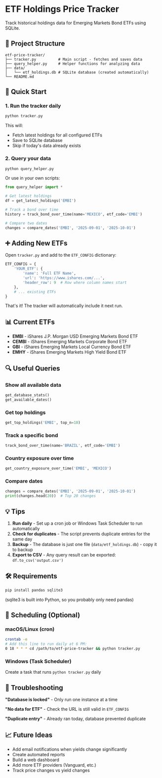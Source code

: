 # ETF Holdings Price Tracker

Track historical holdings data for Emerging Markets Bond ETFs using SQLite.

## 📁 Project Structure

```
etf-price-tracker/
├── tracker.py          # Main script - fetches and saves data
├── query_helper.py     # Helper functions for analyzing data
├── data/
│   └── etf_holdings.db # SQLite database (created automatically)
└── README.md
```

## 🚀 Quick Start

### 1. Run the tracker daily

```bash
python tracker.py
```

This will:
- Fetch latest holdings for all configured ETFs
- Save to SQLite database
- Skip if today's data already exists

### 2. Query your data

```bash
python query_helper.py
```

Or use in your own scripts:

```python
from query_helper import *

# Get latest holdings
df = get_latest_holdings('EMBI')

# Track a bond over time
history = track_bond_over_time(name='MEXICO', etf_code='EMBI')

# Compare two dates
changes = compare_dates('EMBI', '2025-09-01', '2025-10-01')
```

## ➕ Adding New ETFs

Open `tracker.py` and add to the `ETF_CONFIG` dictionary:

```python
ETF_CONFIG = {
    'YOUR_ETF': {
        'name': 'Full ETF Name',
        'url': 'https://www.ishares.com/...',
        'header_row': 9  # Row where column names start
    },
    # ... existing ETFs
}
```

That's it! The tracker will automatically include it next run.

## 📊 Current ETFs

- **EMBI** - iShares J.P. Morgan USD Emerging Markets Bond ETF
- **CEMBI** - iShares Emerging Markets Corporate Bond ETF
- **GBI** - iShares Emerging Markets Local Currency Bond ETF
- **EMHY** - iShares Emerging Markets High Yield Bond ETF

## 🔍 Useful Queries

### Show all available data
```python
get_database_stats()
get_available_dates()
```

### Get top holdings
```python
get_top_holdings('EMBI', top_n=10)
```

### Track a specific bond
```python
track_bond_over_time(name='BRAZIL', etf_code='EMBI')
```

### Country exposure over time
```python
get_country_exposure_over_time('EMBI', 'MEXICO')
```

### Compare dates
```python
changes = compare_dates('EMBI', '2025-09-01', '2025-10-01')
print(changes.head(20))  # Top 20 changes
```

## 💡 Tips

1. **Run daily** - Set up a cron job or Windows Task Scheduler to run automatically
2. **Check for duplicates** - The script prevents duplicate entries for the same day
3. **Backup** - The database is just one file (`data/etf_holdings.db`) - copy it to backup
4. **Export to CSV** - Any query result can be exported: `df.to_csv('output.csv')`

## 🛠️ Requirements

```bash
pip install pandas sqlite3
```

(sqlite3 is built into Python, so you probably only need pandas)

## 📅 Scheduling (Optional)

### macOS/Linux (cron)
```bash
crontab -e
# Add this line to run daily at 6 PM:
0 18 * * * cd /path/to/etf-price-tracker && python tracker.py
```

### Windows (Task Scheduler)
Create a task that runs `python tracker.py` daily

## 🐛 Troubleshooting

**"Database is locked"** - Only run one instance at a time

**"No data for ETF"** - Check the URL is still valid in `ETF_CONFIG`

**"Duplicate entry"** - Already ran today, database prevented duplicate

## 📈 Future Ideas

- Add email notifications when yields change significantly
- Create automated reports
- Build a web dashboard
- Add more ETF providers (Vanguard, etc.)
- Track price changes vs yield changes
